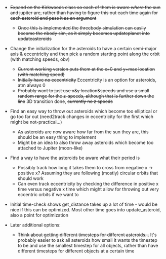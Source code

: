 * ~~Expand on the Kirkwoods class so each of them is aware *where* the sun and jupiter are, rather than having to figure this out each time again for each asteroid and pass it as an argument~~
  - ~~Once this is implemented the threebody simulation can easily become the nbody sim, as it simply becomes updateplanet into updateasteroids~~

* Change the initialization for the asteroids to have a certain semi-major axis & eccentricity and then pick a random starting point along the orbit (with matching speeds, obv)
  - ~~Current working version puts them at the x=0 and y=max location (with matching speed)~~
  - ~~Initially have no eccentricity~~ Eccentricity is an option for asteroids, atm always 0
  - ~~Probably want to just use x&y location&speeds and use a small random range for the z-speeds, although that is further down the line~~ 3D transition done, ~~currently no z speeds~~
    
* Find an easy way to throw out asteroids which become too elliptical or go too far out (need2track changes in eccentricity for the first which might be not-practical...)
  - As asteroids are now aware how far from the sun they are, this should be an easy thing to implement
  - Might be an idea to also throw away asteroids which become too attached to Jupiter (moon-like)

* Find a way to have the asteroids be aware what their period is
  - Possibly track how long it takes them to cross from negative x -> positive x? Assuming they are following (mostly) circular orbits that should work
  - Can even track eccentricity by checking the difference in positive x time versus negative x time which might allow for throwing out very eccentric orbits if we want to

* Initial time-check shows get_distance takes up a lot of time - would be nice if this can be optimized. Most other time goes into update_asteroid, also a point for optimization

* Later additional options:
  - ~~Think about getting different timesteps for different asteroids...~~ It's probably easier to ask all asteroids how small it wants the timestep to be and use the smallest timestep for all objects, rather than have different timesteps for different objects at a certain time
